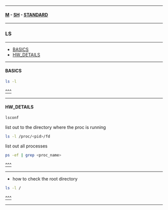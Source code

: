 
---

#### [M](https://github.com/ttltrk/TTT/blob/master/menu.md) - [SH](https://github.com/ttltrk/TTT/blob/master/SH/SH.md) - [STANDARD](https://github.com/ttltrk/TTT/blob/master/SH/STANDARD/STANDARD.md)

---

### LS

---

* [BASICS](#BASICS)
* [HW_DETAILS](#HW_DETAILS)

---

#### BASICS

```sh
ls -l
```

[^^^](#LS)

---

#### HW_DETAILS

```sh
lsconf
```

list out to the directory where the proc is running

```sh
ls -l /proc/<pid>/fd
```

list out all processes

```sh
ps -ef | grep <proc_name>
```

[^^^](#LS)

---

- how to check the root directory

```sh
ls -l /
```

[^^^](#LS)

---
